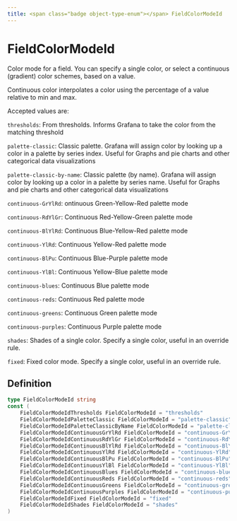 ```yaml
---
title: <span class="badge object-type-enum"></span> FieldColorModeId
---
```

# <span class="badge object-type-enum"></span> FieldColorModeId

Color mode for a field. You can specify a single color, or select a continuous (gradient) color schemes, based on a value.

Continuous color interpolates a color using the percentage of a value relative to min and max.

Accepted values are:

`thresholds`: From thresholds. Informs Grafana to take the color from the matching threshold

`palette-classic`: Classic palette. Grafana will assign color by looking up a color in a palette by series index. Useful for Graphs and pie charts and other categorical data visualizations

`palette-classic-by-name`: Classic palette (by name). Grafana will assign color by looking up a color in a palette by series name. Useful for Graphs and pie charts and other categorical data visualizations

`continuous-GrYlRd`: ontinuous Green-Yellow-Red palette mode

`continuous-RdYlGr`: Continuous Red-Yellow-Green palette mode

`continuous-BlYlRd`: Continuous Blue-Yellow-Red palette mode

`continuous-YlRd`: Continuous Yellow-Red palette mode

`continuous-BlPu`: Continuous Blue-Purple palette mode

`continuous-YlBl`: Continuous Yellow-Blue palette mode

`continuous-blues`: Continuous Blue palette mode

`continuous-reds`: Continuous Red palette mode

`continuous-greens`: Continuous Green palette mode

`continuous-purples`: Continuous Purple palette mode

`shades`: Shades of a single color. Specify a single color, useful in an override rule.

`fixed`: Fixed color mode. Specify a single color, useful in an override rule.

## Definition

```go
type FieldColorModeId string
const (
	FieldColorModeIdThresholds FieldColorModeId = "thresholds"
	FieldColorModeIdPaletteClassic FieldColorModeId = "palette-classic"
	FieldColorModeIdPaletteClassicByName FieldColorModeId = "palette-classic-by-name"
	FieldColorModeIdContinuousGrYlRd FieldColorModeId = "continuous-GrYlRd"
	FieldColorModeIdContinuousRdYlGr FieldColorModeId = "continuous-RdYlGr"
	FieldColorModeIdContinuousBlYlRd FieldColorModeId = "continuous-BlYlRd"
	FieldColorModeIdContinuousYlRd FieldColorModeId = "continuous-YlRd"
	FieldColorModeIdContinuousBlPu FieldColorModeId = "continuous-BlPu"
	FieldColorModeIdContinuousYlBl FieldColorModeId = "continuous-YlBl"
	FieldColorModeIdContinuousBlues FieldColorModeId = "continuous-blues"
	FieldColorModeIdContinuousReds FieldColorModeId = "continuous-reds"
	FieldColorModeIdContinuousGreens FieldColorModeId = "continuous-greens"
	FieldColorModeIdContinuousPurples FieldColorModeId = "continuous-purples"
	FieldColorModeIdFixed FieldColorModeId = "fixed"
	FieldColorModeIdShades FieldColorModeId = "shades"
)

```
